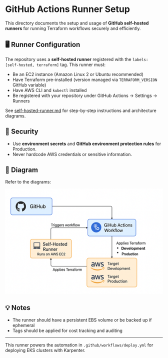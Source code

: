 # GitHub Actions Runner Setup

This directory documents the setup and usage of **GitHub self-hosted runners** for running Terraform workflows securely and efficiently.

## 🖥️ Runner Configuration

The repository uses a **self-hosted runner** registered with the `labels: [self-hosted, terraform]` tag. This runner must:

* Be an EC2 instance (Amazon Linux 2 or Ubuntu recommended)
* Have Terraform pre-installed (version managed via `TERRAFORM_VERSION` GitHub variable)
* Have AWS CLI and `kubectl` installed
* Be registered with your repository under GitHub Actions -> Settings -> Runners

See [self-hosted-runner.md](self-hosted-runner.md) for step-by-step instructions and architecture diagrams.

## 🔐 Security

* Use **environment secrets** and **GitHub environment protection rules** for Production.
* Never hardcode AWS credentials or sensitive information.

## 🧩 Diagram

Refer to the diagrams:

![Terraform CI/CD Workflow](info/github-actions-runner/github_actions_diagram.png)

## 💡 Notes

* The runner should have a persistent EBS volume or be backed up if ephemeral
* Tags should be applied for cost tracking and auditing

---

This runner powers the automation in `.github/workflows/deploy.yml` for deploying EKS clusters with Karpenter.
